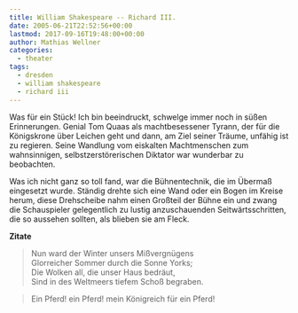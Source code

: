 ```yaml
---
title: William Shakespeare -- Richard III.
date: 2005-06-21T22:52:56+00:00
lastmod: 2017-09-16T19:48:00+00:00
author: Mathias Wellner
categories:
  - theater
tags:
  - dresden
  - william shakespeare
  - richard iii
---
```

Was für ein Stück! Ich bin beeindruckt, schwelge immer noch in süßen Erinnerungen. Genial Tom Quaas als machtbesessener Tyrann, der für die Königskrone über Leichen geht und dann, am Ziel seiner Träume, unfähig ist zu regieren. Seine Wandlung vom eiskalten Machtmenschen zum wahnsinnigen, selbstzerstörerischen Diktator war wunderbar zu beobachten.

Was ich nicht ganz so toll fand, war die Bühnentechnik, die im Übermaß eingesetzt wurde. Ständig drehte sich eine Wand oder ein Bogen im Kreise herum, diese Drehscheibe nahm einen Großteil der Bühne ein und zwang die Schauspieler gelegentlich zu lustig anzuschauenden Seitwärtsschritten, die so aussehen sollten, als blieben sie am Fleck.

**Zitate**

<blockquote class="blockquote">
Nun ward der Winter unsers Mißvergnügens<br>
Glorreicher Sommer durch die Sonne Yorks;<br>
Die Wolken all, die unser Haus bedräut,<br>  
Sind in des Weltmeers tiefem Schoß begraben.
</blockquote>

<blockquote class="blockquote">
Ein Pferd! ein Pferd! mein Königreich für ein Pferd!
</blockquote>